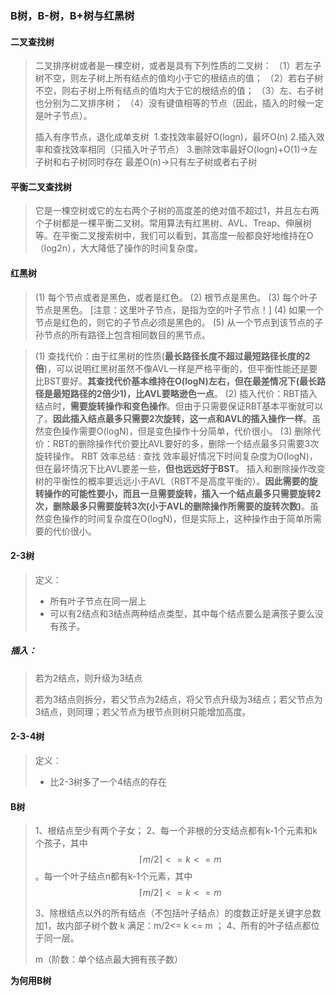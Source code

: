 ### B树，B-树，B+树与红黑树

#### 二叉查找树

> 二叉排序树或者是一棵空树，或者是具有下列性质的二叉树：
> （1）若左子树不空，则左子树上所有结点的值均小于它的根结点的值；
> （2）若右子树不空，则右子树上所有结点的值均大于它的根结点的值；
> （3）左、右子树也分别为二叉排序树；
> （4）没有键值相等的节点（因此，插入的时候一定是叶子节点）。
>
> 插入有序节点，退化成单支树
> ​    1.查找效率最好O(logn)，最坏O(n)
> ​    2.插入效率和查找效率相同（只插入叶子节点）
> ​    3.删除效率最好O(logn)+O(1)->左子树和右子树同时存在
> ​            最差O(n)->只有左子树或者右子树

#### 平衡二叉查找树

> 它是一棵空树或它的左右两个子树的高度差的绝对值不超过1，并且左右两个子树都是一棵平衡二叉树。常用算法有红黑树、AVL、Treap、伸展树等。在平衡二叉搜索树中，我们可以看到，其高度一般都良好地维持在O（log2n），大大降低了操作的时间复杂度。

#### 红黑树

> (1) 每个节点或者是黑色，或者是红色。
> (2) 根节点是黑色。
> (3) 每个叶子节点是黑色。 [注意：这里叶子节点，是指为空的叶子节点！]
> (4) 如果一个节点是红色的，则它的子节点必须是黑色的。
> (5) 从一个节点到该节点的子孙节点的所有路径上包含相同数目的黑节点。

> (1) 查找代价：由于红黑树的性质(**最长路径长度不超过最短路径长度的2倍**)，可以说明红黑树虽然不像AVL一样是严格平衡的，但平衡性能还是要比BST要好。**其查找代价基本维持在O(logN)左右，但在最差情况下(最长路径是最短路径的2倍少1)，比AVL要略逊色一点**。 
> (2) 插入代价：RBT插入结点时，**需要旋转操作和变色操作**。但由于只需要保证RBT基本平衡就可以了。**因此插入结点最多只需要2次旋转，这一点和AVL的插入操作一样**。虽然变色操作需要O(logN)，但是变色操作十分简单，代价很小。 
> (3) 删除代价：RBT的删除操作代价要比AVL要好的多，删除一个结点最多只需要3次旋转操作。 
> RBT 效率总结 : 查找 效率最好情况下时间复杂度为O(logN)，但在最坏情况下比AVL要差一些，**但也远远好于BST**。 
> 插入和删除操作改变树的平衡性的概率要远远小于AVL（RBT不是高度平衡的）。**因此需要的旋转操作的可能性要小，而且一旦需要旋转，插入一个结点最多只需要旋转2次，删除最多只需要旋转3次(小于AVL的删除操作所需要的旋转次数)**。虽然变色操作的时间复杂度在O(logN)，但是实际上，这种操作由于简单所需要的代价很小。

#### 2-3树

> 定义：
>
> - 所有叶子节点在同一层上
> - 可以有2结点和3结点两种结点类型，其中每个结点要么是满孩子要么没有孩子。

##### 插入：

> 若为2结点，则升级为3结点
>
> 若为3结点则拆分，若父节点为2结点，将父节点升级为3结点；若父节点为3结点，则同理；若父节点为根节点则树只能增加高度。

#### 2-3-4树

> 定义：
>
> - 比2-3树多了一个4结点的存在

#### B树

> 1、根结点至少有两个子女； 
> 2、每一个非根的分支结点都有k-1个元素和k个孩子，其中 $$\lceil m/2 \rceil <= k <= m $$。每一个叶子结点n都有k-1个元素，其中$$ \lceil m/2 \rceil <= k <= m $$
>
> 3、除根结点以外的所有结点（不包括叶子结点）的度数正好是关键字总数加1，故内部子树个数 k 满足：m/2<= k <= m ； 
> 4、所有的叶子结点都位于同一层。 
>
> m（阶数：单个结点最大拥有孩子数）

**为何用B树**

> 

